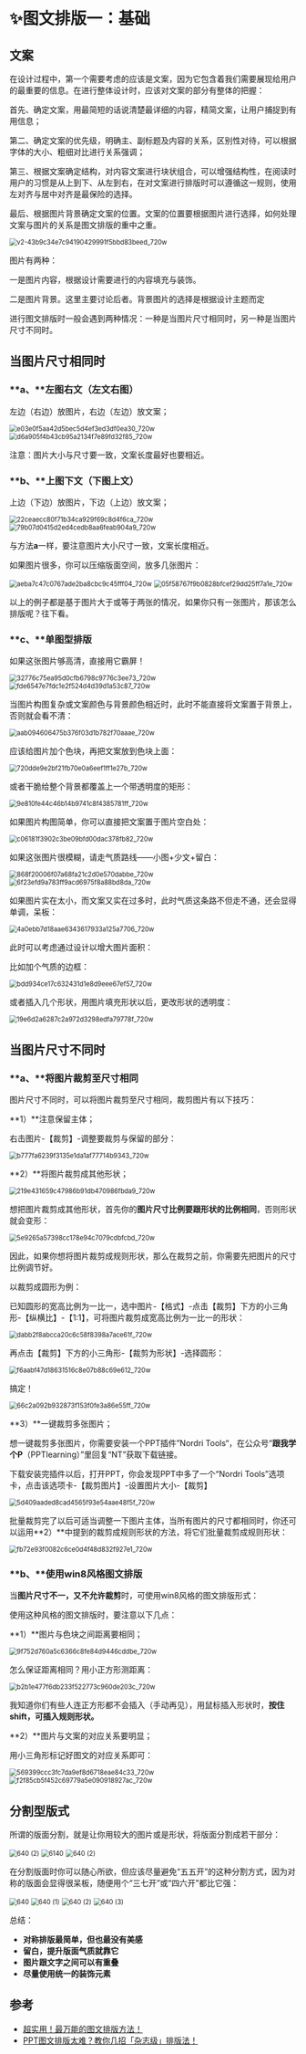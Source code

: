 # ✨图文排版一：基础

## **文案**



在设计过程中，第一个需要考虑的应该是文案，因为它包含着我们需要展现给用户的最重要的信息。在进行整体设计时，应该对文案的部分有整体的把握：

首先、确定文案，用最简短的话说清楚最详细的内容，精简文案，让用户捕捉到有用信息；

第二、确定文案的优先级，明确主、副标题及内容的关系，区别性对待，可以根据字体的大小、粗细对比进行关系强调；

第三、根据文案确定结构，对内容文案进行块状组合，可以增强结构性，在阅读时用户的习惯是从上到下、从左到右，在对文案进行排版时可以遵循这一规则，使用左对齐与居中对齐是最保险的选择。

最后、根据图片背景确定文案的位置。文案的位置要根据图片进行选择，如何处理文案与图片的关系是图文排版的重中之重。

<img src=".\img\image\v2-43b9c34e7c94190429991f5bbd83beed_720w.jpg" alt="v2-43b9c34e7c94190429991f5bbd83beed_720w" style="zoom:80%;" />

图片有两种：

一是图片内容，根据设计需要进行的内容填充与装饰。

二是图片背景。这里主要讨论后者。背景图片的选择是根据设计主题而定

进行图文排版时一般会遇到两种情况：一种是当图片尺寸相同时，另一种是当图片尺寸不同时。



## **当图片尺寸相同时**

### **a、**左图右文（左文右图）

左边（右边）放图片，右边（左边）放文案；

<img src=".\img\image\e03e0f5aa42d5bec5d4ef3ed3df0ea30_720w.jpg" alt="e03e0f5aa42d5bec5d4ef3ed3df0ea30_720w" style="zoom:80%;" />

<img src=".\img\image\d6a905f4b43cb95a2134f7e89fd32f85_720w.jpg" alt="d6a905f4b43cb95a2134f7e89fd32f85_720w" style="zoom:80%;" />

注意：图片大小与尺寸要一致，文案长度最好也要相近。

### **b、**上图下文（下图上文）

上边（下边）放图片，下边（上边）放文案；

<img src=".\img\image\22ceaecc80f71b34ca929f69c8d4f6ca_720w.jpg" alt="22ceaecc80f71b34ca929f69c8d4f6ca_720w" style="zoom:80%;" />

<img src=".\img\image\79b07d0415d2ed4cedb8aa6feab904a9_720w.jpg" alt="79b07d0415d2ed4cedb8aa6feab904a9_720w" style="zoom:80%;" />

与方法**a**一样，要注意图片大小尺寸一致，文案长度相近。

如果图片很多，你可以压缩版面空间，放多几张图片：

<img src=".\img\image\aeba7c47c0767ade2ba8cbc9c45fff04_720w.jpg" alt="aeba7c47c0767ade2ba8cbc9c45fff04_720w" style="zoom:80%;" />

<img src=".\img\image\05f58767f9b0828bfcef29dd25ff7a1e_720w.jpg" alt="05f58767f9b0828bfcef29dd25ff7a1e_720w" style="zoom:80%;" />

以上的例子都是基于图片大于或等于两张的情况，如果你只有一张图片，那该怎么排版呢？往下看。

### **c、**单图型排版

如果这张图片够高清，直接用它霸屏！

<img src=".\img\image\32776c75ea95d0cfb6798c9776c3ee73_720w.jpg" alt="32776c75ea95d0cfb6798c9776c3ee73_720w" style="zoom:80%;" />

<img src=".\img\image\fde6547e7fdc1e2f524d4d39d1a53c87_720w.jpg" alt="fde6547e7fdc1e2f524d4d39d1a53c87_720w" style="zoom:80%;" />

当图片构图复杂或文案颜色与背景颜色相近时，此时不能直接将文案置于背景上，否则就会看不清：

<img src=".\img\image\aab094606475b376f03d1b782f70aaae_720w.jpg" alt="aab094606475b376f03d1b782f70aaae_720w" style="zoom:80%;" />

应该给图片加个色块，再把文案放到色块上面：

<img src=".\img\image\720dde9e2bf21fb70e0a6eef1ff1e27b_720w.jpg" alt="720dde9e2bf21fb70e0a6eef1ff1e27b_720w" style="zoom:80%;" />

或者干脆给整个背景都覆盖上一个带透明度的矩形：

<img src=".\img\image\9e810fe44c46b14b9741c8f4385781ff_720w.jpg" alt="9e810fe44c46b14b9741c8f4385781ff_720w" style="zoom:80%;" />

如果图片构图简单，你可以直接把文案置于图片空白处：

<img src=".\img\image\c06181f3902c3be09bfd00dac378fb82_720w.jpg" alt="c06181f3902c3be09bfd00dac378fb82_720w" style="zoom:80%;" />

如果这张图片很模糊，请走气质路线——小图+少文+留白：

<img src=".\img\image\868f20006f07a68fa21c2d0e570dabbe_720w.jpg" alt="868f20006f07a68fa21c2d0e570dabbe_720w" style="zoom:80%;" />

<img src=".\img\image\6f23efd9a783ff9acd6975f8a88bd8da_720w.jpg" alt="6f23efd9a783ff9acd6975f8a88bd8da_720w" style="zoom:80%;" />

如果图片实在太小，而文案又实在过多时，此时气质这条路不但走不通，还会显得单调，呆板：

<img src=".\img\image\4a0ebb7d18aae6343617933a125a7706_720w.jpg" alt="4a0ebb7d18aae6343617933a125a7706_720w" style="zoom:80%;" />

此时可以考虑通过设计以增大图片面积：

比如加个气质的边框：

<img src=".\img\image\bdd934ce17c632431d1e8d9eee67ef57_720w.jpg" alt="bdd934ce17c632431d1e8d9eee67ef57_720w" style="zoom:80%;" />

或者插入几个形状，用图片填充形状以后，更改形状的透明度：

<img src=".\img\image\19e6d2a6287c2a972d3298edfa79778f_720w.jpg" alt="19e6d2a6287c2a972d3298edfa79778f_720w" style="zoom:80%;" />

## **当图片尺寸不同时**

### **a、**将图片裁剪至尺寸相同

图片尺寸不同时，可以将图片裁剪至尺寸相同，裁剪图片有以下技巧：

**1）**注意保留主体；

右击图片-【裁剪】-调整要裁剪与保留的部分：

<img src=".\img\image\b777fa6239f3135e1da1af77714b9343_720w.jpg" alt="b777fa6239f3135e1da1af77714b9343_720w" style="zoom:80%;" />

**2）**将图片裁剪成其他形状；

<img src=".\img\image\219e431659c47986b91db470986fbda9_720w.jpg" alt="219e431659c47986b91db470986fbda9_720w" style="zoom:80%;" />

想把图片裁剪成其他形状，首先你的**图片尺寸比例要跟形状的比例相同**，否则形状就会变形：

<img src=".\img\image\5e9265a57398cc178e94c7079cdbfcbd_720w.jpg" alt="5e9265a57398cc178e94c7079cdbfcbd_720w" style="zoom:80%;" />

因此，如果你想将图片裁剪成规则形状，那么在裁剪之前，你需要先把图片的尺寸比例调节好。

以裁剪成圆形为例：

已知圆形的宽高比例为一比一，选中图片-【格式】-点击【裁剪】下方的小三角形-【纵横比】-【1:1】，可将图片裁剪成宽高比例为一比一的形状：

<img src=".\img\image\dabb2f8abcca20c6c58f8398a7ace61f_720w.jpg" alt="dabb2f8abcca20c6c58f8398a7ace61f_720w" style="zoom:80%;" />

再点击【裁剪】下方的小三角形-【裁剪为形状】-选择圆形：

<img src=".\img\image\f6aabf47d18631516c8e07b88c69e612_720w.jpg" alt="f6aabf47d18631516c8e07b88c69e612_720w" style="zoom:80%;" />

搞定！

<img src=".\img\image\66c2a092b932873f153f0fe3a86e55ff_720w.jpg" alt="66c2a092b932873f153f0fe3a86e55ff_720w" style="zoom:80%;" />

**3）**一键裁剪多张图片；



想一键裁剪多张图片，你需要安装一个PPT插件”Nordri Tools“，在公众号“**跟我学个P**（PPTlearning）”里回复“NT”获取下载链接。

下载安装完插件以后，打开PPT，你会发现PPT中多了一个“Nordri Tools”选项卡，点击该选项卡-【裁剪图片】-设置图片大小-【裁剪】

<img src=".\img\image\5d409aaded8cad4565f93e54aae48f5f_720w.jpg" alt="5d409aaded8cad4565f93e54aae48f5f_720w" style="zoom:80%;" />

批量裁剪完了以后可适当调整一下图片主体，当所有图片的尺寸都相同时，你还可以运用**2）**中提到的裁剪成规则形状的方法，将它们批量裁剪成规则形状：

<img src=".\img\image\fb72e93f0082c6ce0d4f48d832f927e1_720w.jpg" alt="fb72e93f0082c6ce0d4f48d832f927e1_720w" style="zoom:80%;" />

### **b、**使用win8风格图文排版



当**图片尺寸不一，又不允许裁剪**时，可使用win8风格的图文排版形式：

使用这种风格的图文排版时，要注意以下几点：

**1）**图片与色块之间距离要相同；

<img src=".\img\image\9f752d760a5c6366c8fe84d9446cddbe_720w.jpg" alt="9f752d760a5c6366c8fe84d9446cddbe_720w" style="zoom:80%;" />

怎么保证距离相同？用小正方形测距离：

<img src=".\img\image\b2b1e477f6db233f522773c960de203c_720w.jpg" alt="b2b1e477f6db233f522773c960de203c_720w" style="zoom:80%;" />

我知道你们有些人连正方形都不会插入（手动再见），用鼠标插入形状时，**按住shift，可插入规则形状。**

**2）**图片与文案的对应关系要明显；

用小三角形标记好图文的对应关系即可：

<img src=".\img\image\569399ccc3fc7da9ef8d6718eae84c33_720w.jpg" alt="569399ccc3fc7da9ef8d6718eae84c33_720w" style="zoom:80%;" />

<img src=".\img\image\f2f85cb5f452c69779a5e090918927ac_720w.jpg" alt="f2f85cb5f452c69779a5e090918927ac_720w" style="zoom:80%;" />

## **分割型版式**

所谓的版面分割，就是让你用较大的图片或是形状，将版面分割成若干部分：

<img src=".\img\image\640 (2).jpg" alt="640 (2)" style="zoom:80%;" />

<img src=".\img\image\6140.webp" alt="6140" style="zoom:80%;" />

<img src=".\img\image\640 (2).webp" alt="640 (2)" style="zoom:80%;" />

在分割版面时你可以随心所欲，但应该尽量避免“五五开”的这种分割方式，因为对称的版面会显得很呆板，随便用个“三七开”或“四六开”都比它强：

<img src=".\img\image\640.png" alt="640" style="zoom:80%;" />

<img src=".\img\image\640 (1).png" alt="640 (1)" style="zoom:80%;" />

<img src=".\img\image\640 (2).png" alt="640 (2)" style="zoom:80%;" />

<img src=".\img\image\640 (3).png" alt="640 (3)" style="zoom:80%;" />

总结：

- **对称排版最简单，但也最没有美感**
- **留白，提升版面气质就靠它**
- **图片跟文字之间可以有重叠**
- **尽量使用统一的装饰元素**

## 参考

- <a href="https://zhuanlan.zhihu.com/p/22440506" target="_blank">超实用！最万能的图文排版方法！</a> 
- <a href="https://mp.weixin.qq.com/s?__biz=MzI4MDAzMTQ4NA==&mid=2650376596&idx=1&sn=ef1ec5e67ceb2bb5970a193a35114e03&chksm=f3b39007c4c41911f70b03c00b59e263a3af8ece85f6c618e3b48d63ad7802803934e8a85dca&mpshare=1&scene=1&srcid=0722Mgr0ZfRFtj5DIpdbp5Zx&sharer_sharetime=1595431824466&sharer_shareid=a49666cf2c8d2905df9b2c542be3e8aa&key=e4d529ee8842329ef3a4ccdafdb4e85d9ceeb31eef664e04e57f0430850efe633aba3ddfdc4c5716efe4219eb6e248bcfaff2842efb6fc4c443abdd30e1e1ebd67a286396e709b0f765c7236bc5491d5&ascene=1&uin=MzgxMzU5NzQ4&devicetype=Windows+10+x64&version=62090070&lang=zh_CN&exportkey=A8IayRLzI%2BRrQQCl6KnDKbU%3D&pass_ticket=ESqyxwn8xuGQjkDbdIg%2F8tp5fNnCq39JA6Z0ugdT%2B3odJ1WsLRFeNApeaG%2Bqq4js" target="_blank">PPT图文排版太难？教你几招「杂志级」排版法！</a>  